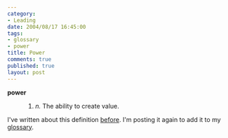 ```yaml
--- 
category: 
- Leading
date: 2004/08/17 16:45:00
tags: 
- glossary
- power
title: Power
comments: true
published: true
layout: post
---
```


<dl>
<dt>
<strong>power</strong>
</dt>
<dd>
<ol>
<li>
<em>n.</em>  The ability to create value.</li>
</ol>
</dd>
</dl>
<p> I've written about this definition <a href="/2003/09/empowerment/">before</a>.  I'm posting it again to add it to my <a href="/tag/glossary/">glossary</a>. </p>
